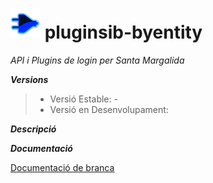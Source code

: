 # ![Logo](https://github.com/GovernIB/maven/raw/binaris/pluginsib/projectinfo_Attachments/icon.jpg) pluginsib-byentity
*API i Plugins de login per Santa Margalida*

 ***Versions***
> - Versió Estable: -
> - Versió en Desenvolupament: 

 ***Descripció***


 ***Documentació***

 [Documentació de branca](../../tree/pluginsib-byentity-2.0/README.md#documentaci%C3%B3)
